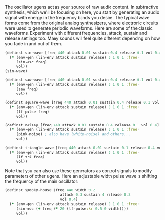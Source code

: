 The oscillator ugens act as your source of raw audio content.  In subtractive synthesis, which we'll be focusing on here, you start by generating an audio signal with energy in the frequency bands you desire.  The typical wave forms come from the original analog synthesizers, where electronic circuits were used to generate periodic waveforms.  Here are some of the classic waveforms.  Experiment with different frequencies, attack, sustain and release settings too.  Many sounds will feel quite different depending on how you fade in and out of them.

```clj
(definst sin-wave [freq 440 attack 0.01 sustain 0.4 release 0.1 vol 0.4] 
  (* (env-gen (lin-env attack sustain release) 1 1 0 1 :free)
     (sin-osc freq)
     vol))
(sin-wave)
```

```clj
(definst saw-wave [freq 440 attack 0.01 sustain 0.4 release 0.1 vol 0.4] 
  (* (env-gen (lin-env attack sustain release) 1 1 0 1 :free)
     (saw freq)
     vol))

(definst square-wave [freq 440 attack 0.01 sustain 0.4 release 0.1 vol 0.4] 
  (* (env-gen (lin-env attack sustain release) 1 1 0 1 :free)
     (lf-pulse freq)
     vol))

(definst noisey [freq 440 attack 0.01 sustain 0.4 release 0.1 vol 0.4] 
  (* (env-gen (lin-env attack sustain release) 1 1 0 1 :free)
     (pink-noise) ; also have (white-noise) and others...
     vol))

(definst triangle-wave [freq 440 attack 0.01 sustain 0.1 release 0.4 vol 0.4] 
  (* (env-gen (lin-env attack sustain release) 1 1 0 1 :free)
     (lf-tri freq)
     vol))
```

Note that you can also use these generators as control signals to modify parameters of other ugens.  Here an adjustable width pulse wave is shifting the frequency of the main oscillator:

```clj
(definst spooky-house [freq 440 width 0.2 
                         attack 0.3 sustain 4 release 0.3 
                         vol 0.4] 
  (* (env-gen (lin-env attack sustain release) 1 1 0 1 :free)
     (sin-osc (+ freq (* 20 (lf-pulse:kr 0.5 0 width))))
     vol))
```